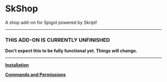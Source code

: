 # SkShop
A shop add-on for Spigot powered by Skript!
***
### THIS ADD-ON IS CURRENTLY UNFINISHED
**Don't expect this to be fully functional yet. Things will change.**
***

**[Installation](https://github.com/colebob9/SkShop/wiki/Installation)**

**[Commands and Permissions](https://github.com/colebob9/SkShop/wiki/Commands-and-Permissions)**
